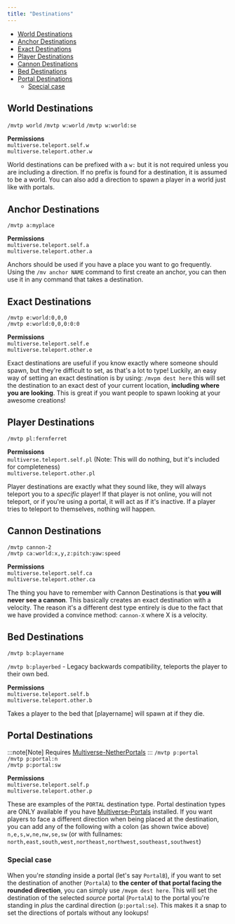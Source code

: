 ```yaml
---
title: "Destinations"
---
```


- [World Destinations](#World-Destinations)
- [Anchor Destinations](#Anchor-Destinations)
- [Exact Destinations](#Exact-Destinations)
- [Player Destinations](#Player-Destinations)
- [Cannon Destinations](#Cannon-Destinations)
- [Bed Destinations](#Bed-Destinations)
- [Portal Destinations](#Portal-Destinations)
  - [Special case](#Special-Case)


## World Destinations
`/mvtp world`
`/mvtp w:world` 
`/mvtp w:world:se`
 
**Permissions**   
`multiverse.teleport.self.w`   
`multiverse.teleport.other.w`

World destinations can be prefixed with a `w:` but it is not required unless you are including a direction. If no prefix is found for a destination, it is assumed to be a world. You can also add a direction to spawn a player in a world just like with portals.

## Anchor Destinations
`/mvtp a:myplace`
 
**Permissions**   
`multiverse.teleport.self.a`   
`multiverse.teleport.other.a`

Anchors should be used if you have a place you want to go frequently. Using the `/mv anchor NAME` command to first create an anchor, you can then use it in any command that takes a destination.

## Exact Destinations
`/mvtp e:world:0,0,0`   
`/mvtp e:world:0,0,0:0:0`
 
**Permissions**   
`multiverse.teleport.self.e`   
`multiverse.teleport.other.e`

Exact destinations are useful if you know exactly where someone should spawn, but they're difficult to set, as that's a lot to type! Luckily, an easy way of setting an exact destination is by using: `/mvpm dest here` this will set the destination to an exact dest of your current location, __including where you are looking__. This is great if you want people to spawn looking at your awesome creations!

## Player Destinations
`/mvtp pl:fernferret`

**Permissions**   
`multiverse.teleport.self.pl` (Note: This will do nothing, but it's included for completeness)   
`multiverse.teleport.other.pl`

Player destinations are exactly what they sound like, they will always teleport you to a _specific_ player! If that player is not online, you will not teleport, or if you're using a portal, it will act as if it's inactive. If a player tries to teleport to themselves, nothing will happen.

## Cannon Destinations
`/mvtp cannon-2`   
`/mvtp ca:world:x,y,z:pitch:yaw:speed`
 
**Permissions**   
`multiverse.teleport.self.ca`   
`multiverse.teleport.other.ca`

The thing you have to remember with Cannon Destinations is that __you will never see a cannon__. This basically creates an exact destination with a velocity. The reason it's a different dest type entirely is due to the fact that we have provided a convince method: `cannon-X` where X is a velocity.

## Bed Destinations
`/mvtp b:playername`

`/mvtp b:playerbed` - Legacy backwards compatibility, teleports the player to their own bed.
 
**Permissions**   
`multiverse.teleport.self.b`   
`multiverse.teleport.other.b`

Takes a player to the bed that [playername] will spawn at if they die.

## Portal Destinations
:::note[Note]
Requires [Multiverse-NetherPortals](#todo)
:::
`/mvtp p:portal`   
`/mvtp p:portal:n`   
`/mvtp p:portal:sw`
 
**Permissions**   
`multiverse.teleport.self.p`   
`multiverse.teleport.other.p`

These are examples of the `PORTAL` destination type. Portal destination types are ONLY available if you have [Multiverse-Portals](https://github.com/Multiverse/Multiverse-Portals/wiki) installed. If you want players to face a different direction when being placed at the destination, you can add any of the following with a colon (as shown twice above) `n,e,s,w,ne,nw,se,sw` (or with fullnames: `north,east,south,west,northeast,northwest,southeast,southwest`)

### Special case
When you're *standing* inside a portal (let's say `PortalB`), if you want to set the destination of another (`PortalA`) to **the center of that portal facing the rounded direction**, you can simply use `/mvpm dest here`. This will set the destination of the selected *source* portal (`PortalA`) to the portal you're standing in *plus* the cardinal direction (`p:portal:se`). This makes it a snap to set the directions of portals without any lookups!
